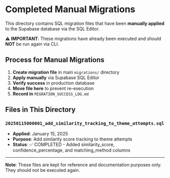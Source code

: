 # Completed Manual Migrations

This directory contains SQL migration files that have been **manually applied** to the Supabase database via the SQL Editor.

⚠️ **IMPORTANT**: These migrations have already been executed and should **NOT** be run again via CLI.

## Process for Manual Migrations

1. **Create migration file** in main `migrations/` directory
2. **Apply manually** via Supabase SQL Editor
3. **Verify success** in production database
4. **Move file here** to prevent re-execution
5. **Record in** `MIGRATION_SUCCESS_LOG.md`

## Files in This Directory

### `20250115000001_add_similarity_tracking_to_theme_attempts.sql`
- **Applied**: January 15, 2025
- **Purpose**: Add similarity score tracking to theme attempts
- **Status**: ✅ COMPLETED - Added similarity_score, confidence_percentage, and matching_method columns

---

**Note**: These files are kept for reference and documentation purposes only. They should not be executed again. 